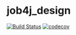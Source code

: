 # job4j_design

[![Build Status](https://app.travis-ci.com/AleksanrMo/job4j_design.svg?branch=master)](https://app.travis-ci.com/AleksanrMo/job4j_design)
[![codecov](https://codecov.io/gh/AleksanrMo/job4j_design/branch/master/graph/badge.svg?token=UBY3LTRSFG)](https://codecov.io/gh/AleksanrMo/job4j_design)
